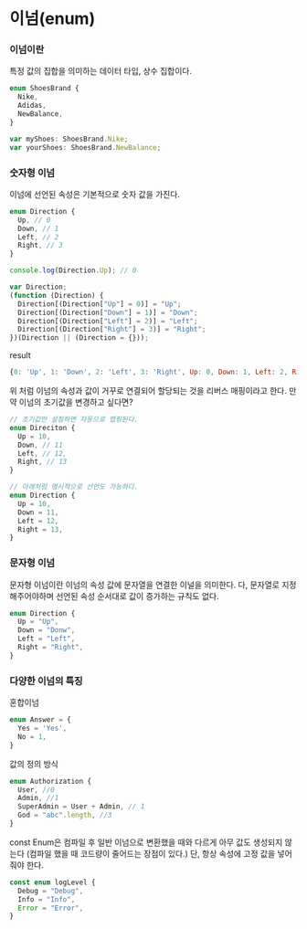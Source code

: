 # 이넘(enum)

### 이넘이란

특정 값의 집합을 의미하는 데이터 타입, 상수 집합이다.

```ts
enum ShoesBrand {
  Nike,
  Adidas,
  NewBalance,
}

var myShoes: ShoesBrand.Nike;
var yourShoes: ShoesBrand.NewBalance;
```

### 숫자형 이넘

이넘에 선언된 속성은 기본적으로 숫자 값을 가진다.

```ts
enum Direction {
  Up, // 0
  Down, // 1
  Left, // 2
  Right, // 3
}

console.log(Direction.Up); // 0
```

```js
var Direction;
(function (Direction) {
  Direction[(Direction["Up"] = 0)] = "Up";
  Direction[(Direction["Down"] = 1)] = "Down";
  Direction[(Direction["Left"] = 2)] = "Left";
  Direction[(Direction["Right"] = 3)] = "Right";
})(Direction || (Direction = {}));
```

result

```js
{0: 'Up', 1: 'Down', 2: 'Left', 3: 'Right', Up: 0, Down: 1, Left: 2, Right: 3}
```

위 처럼 이넘의 속성과 값이 거꾸로 연결되어 할당되는 것을 리버스 매핑이라고 한다.
만약 이넘의 초기값을 변경하고 싶다면?

```ts
// 초기값만 설정하면 자동으로 맵핑된다.
enum Direciton {
  Up = 10,
  Down, // 11
  Left, // 12,
  Right, // 13
}

// 아래처럼 명시적으로 선언도 가능하다.
enum Direction {
  Up = 10,
  Down = 11,
  Left = 12,
  Right = 13,
}
```

### 문자형 이넘

문자형 이넘이란 이넘의 속성 값에 문자열을 연결한 이널을 의미한다.
다, 문자열로 지정해주어야하며 선언된 속성 순서대로 값이 증가하는 규칙도 없다.

```ts
enum Direction {
  Up = "Up",
  Down = "Donw",
  Left = "Left",
  Right = "Right",
}
```

### 다양한 이넘의 특징

혼합이넘

```ts
enum Answer = {
  Yes = 'Yes',
  No = 1,
}
```

값의 정의 방식

```ts
enum Authorization {
  User, //0
  Admin, //1
  SuperAdmin = User + Admin, // 1
  God = "abc".length, //3
}
```

const Enum은 컴파일 후 일반 이넘으로 변환했을 때와 다르게 아무 값도 생성되지 않는다 (컴파일 했을 때 코드량이 줄어드는 장점이 있다.)
단, 항상 속성에 고정 값을 넣어줘야 한다.

```ts
const enum logLevel {
  Debug = "Debug",
  Info = "Info",
  Error = "Error",
}
```
